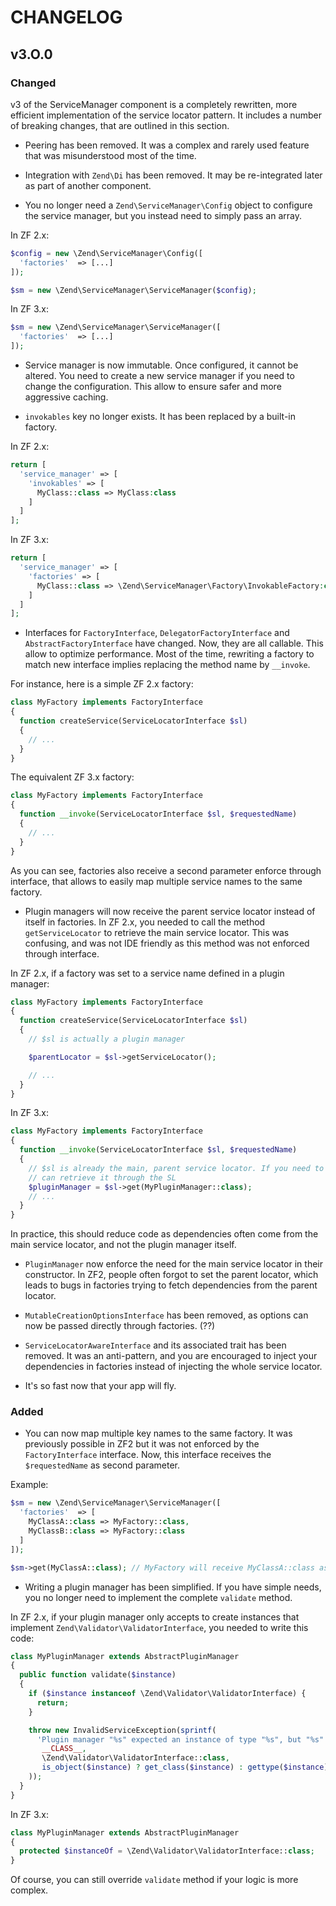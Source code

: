 # CHANGELOG

## v3.O.0

### Changed

v3 of the ServiceManager component is a completely rewritten, more efficient implementation of the service locator
pattern. It includes a number of breaking changes, that are outlined in this section.

- Peering has been removed. It was a complex and rarely used feature that was misunderstood most of the time.

- Integration with `Zend\Di` has been removed. It may be re-integrated later as part of another component.

- You no longer need a `Zend\ServiceManager\Config` object to configure the service manager, but you instead need to
simply pass an array.

In ZF 2.x:

```php
$config = new \Zend\ServiceManager\Config([
  'factories'  => [...]
]);

$sm = new \Zend\ServiceManager\ServiceManager($config);
```

In ZF 3.x:

```php
$sm = new \Zend\ServiceManager\ServiceManager([
  'factories'  => [...]
]);
```

- Service manager is now immutable. Once configured, it cannot be altered. You need to create a new service manager
if you need to change the configuration. This allow to ensure safer and more aggressive caching.

- `invokables` key no longer exists. It has been replaced by a built-in factory.

In ZF 2.x:

```php
return [
  'service_manager' => [
    'invokables' => [
      MyClass::class => MyClass:class
    ]
  ]
];
```

In ZF 3.x:

```php
return [
  'service_manager' => [
    'factories' => [
      MyClass::class => \Zend\ServiceManager\Factory\InvokableFactory:class
    ]
  ]
];
```

- Interfaces for `FactoryInterface`, `DelegatorFactoryInterface` and `AbstractFactoryInterface` have changed. Now,
they are all callable. This allow to optimize performance. Most of the time, rewriting a factory to match new interface
implies replacing the method name by `__invoke`.

For instance, here is a simple ZF 2.x factory:

```php
class MyFactory implements FactoryInterface
{
  function createService(ServiceLocatorInterface $sl)
  {
    // ...
  }
}
```

The equivalent ZF 3.x factory:

```php
class MyFactory implements FactoryInterface
{
  function __invoke(ServiceLocatorInterface $sl, $requestedName)
  {
    // ...
  }
}
```

As you can see, factories also receive a second parameter enforce through interface, that allows to easily map multiple
service names to the same factory.

- Plugin managers will now receive the parent service locator instead of itself in factories. In ZF 2.x, you needed
to call the method `getServiceLocator` to retrieve the main service locator. This was confusing, and was not IDE friendly
as this method was not enforced through interface.

In ZF 2.x, if a factory was set to a service name defined in a plugin manager:

```php
class MyFactory implements FactoryInterface
{
  function createService(ServiceLocatorInterface $sl)
  {
    // $sl is actually a plugin manager

    $parentLocator = $sl->getServiceLocator();

    // ...
  }
}
```

In ZF 3.x:

```php
class MyFactory implements FactoryInterface
{
  function __invoke(ServiceLocatorInterface $sl, $requestedName)
  {
    // $sl is already the main, parent service locator. If you need to retrieve the plugin manager again, you
    // can retrieve it through the SL
    $pluginManager = $sl->get(MyPluginManager::class);
    // ...
  }
}
```

In practice, this should reduce code as dependencies often come from the main service locator, and not the plugin
manager itself.

- `PluginManager` now enforce the need for the main service locator in their constructor. In ZF2, people often forgot
to set the parent locator, which leads to bugs in factories trying to fetch dependencies from the parent locator.

- `MutableCreationOptionsInterface` has been removed, as options can now be passed directly through factories. (??)

- `ServiceLocatorAwareInterface` and its associated trait has been removed. It was an anti-pattern, and you are encouraged
to inject your dependencies in factories instead of injecting the whole service locator.

- It's so fast now that your app will fly.

### Added

- You can now map multiple key names to the same factory. It was previously possible in ZF2 but it was not enforced
by the `FactoryInterface` interface. Now, this interface receives the `$requestedName` as second parameter.

Example:

```php
$sm = new \Zend\ServiceManager\ServiceManager([
  'factories'  => [
    MyClassA::class => MyFactory::class,
    MyClassB::class => MyFactory::class
  ]
]);

$sm->get(MyClassA::class); // MyFactory will receive MyClassA::class as second parameter
```

- Writing a plugin manager has been simplified. If you have simple needs, you no longer need to implement the complete
`validate` method.

In ZF 2.x, if your plugin manager only accepts to create instances that implement `Zend\Validator\ValidatorInterface`,
you needed to write this code:

```php
class MyPluginManager extends AbstractPluginManager
{
  public function validate($instance)
  {
    if ($instance instanceof \Zend\Validator\ValidatorInterface) {
      return;
    }

    throw new InvalidServiceException(sprintf(
      'Plugin manager "%s" expected an instance of type "%s", but "%s" was received',
       __CLASS__,
       \Zend\Validator\ValidatorInterface::class,
       is_object($instance) ? get_class($instance) : gettype($instance)
    ));
  }
}
```

In ZF 3.x:

```php
class MyPluginManager extends AbstractPluginManager
{
  protected $instanceOf = \Zend\Validator\ValidatorInterface::class;
}
```

Of course, you can still override `validate` method if your logic is more complex.